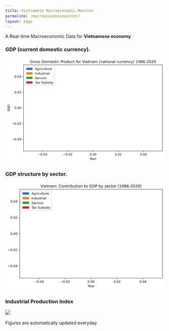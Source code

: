 ```yaml
---
title: Vietnamese Macroeconomic Monitor
permalink: /macroeconomicmonitor/
layout: page
---
```


A Real-time Macroeconomic Data for **Vietnamese economy**

### GDP (current domestic currency).

![](https://github.com/thanhqtran/gso-macro-monitor/blob/195cbe1b059a7f921d274db88d01e72d6632a7a7/gdp/generated/gdp_na.gif?raw=true)

### GDP structure by sector.

![](https://github.com/thanhqtran/gso-macro-monitor/blob/195cbe1b059a7f921d274db88d01e72d6632a7a7/gdp/generated/gdp_sector.gif?raw=true)

### Industrial Production Index 
![](https://github.com/thanhqtran/gso-macro-monitor/blob/66e7a09c50390f304b56b87be4d8a5caf7915977/iip/generated/iip.gif?raw=true)


Figures are automatically updated everyday.
